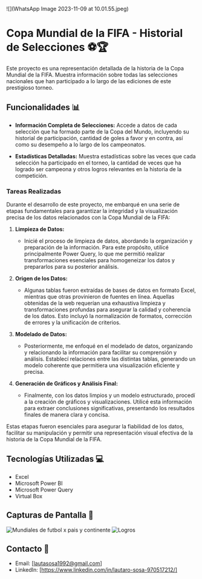 ![](WhatsApp Image 2023-11-09 at 10.01.55.jpeg)
# Copa Mundial de la FIFA - Historial de Selecciones ⚽🏆

Este proyecto es una representación detallada de la historia de la Copa Mundial de la FIFA. Muestra información sobre todas las selecciones nacionales que han participado a lo largo de las ediciones de este prestigioso torneo.

## Funcionalidades 📊

- **Información Completa de Selecciones:** Accede a datos de cada selección que ha formado parte de la Copa del Mundo, incluyendo su historial de participación, cantidad de goles a favor y en contra, así como su desempeño a lo largo de los campeonatos.
  
- **Estadísticas Detalladas:** Muestra estadísticas sobre las veces que cada selección ha participado en el torneo, la cantidad de veces que ha logrado ser campeona y otros logros relevantes en la historia de la competición.

### Tareas Realizadas 

Durante el desarrollo de este proyecto, me embarqué en una serie de etapas fundamentales para garantizar la integridad y la visualización precisa de los datos relacionados con la Copa Mundial de la FIFA:

1. **Limpieza de Datos:**
   - Inicié el proceso de limpieza de datos, abordando la organización y preparación de la información. Para este propósito, utilicé principalmente Power Query, lo que me permitió realizar transformaciones esenciales para homogeneizar los datos y prepararlos para su posterior análisis.

2. **Origen de los Datos:**
   - Algunas tablas fueron extraídas de bases de datos en formato Excel, mientras que otras provinieron de fuentes en línea. Aquellas obtenidas de la web requerían una exhaustiva limpieza y transformaciones profundas para asegurar la calidad y coherencia de los datos. Esto incluyó la normalización de formatos, corrección de errores y la unificación de criterios.

3. **Modelado de Datos:**
   - Posteriormente, me enfoqué en el modelado de datos, organizando y relacionando la información para facilitar su comprensión y análisis. Establecí relaciones entre las distintas tablas, generando un modelo coherente que permitiera una visualización eficiente y precisa.

4. **Generación de Gráficos y Análisis Final:**
   - Finalmente, con los datos limpios y un modelo estructurado, procedí a la creación de gráficos y visualizaciones. Utilicé esta información para extraer conclusiones significativas, presentando los resultados finales de manera clara y concisa.

Estas etapas fueron esenciales para asegurar la fiabilidad de los datos, facilitar su manipulación y permitir una representación visual efectiva de la historia de la Copa Mundial de la FIFA.



## Tecnologías Utilizadas 💻
- Excel 
- Microsoft Power BI
- Microsoft Power Query
- Virtual Box

## Capturas de Pantalla 📸
![Mundiales de futbol x pais y continente ](/Users/macbookpro/Desktop/WORKSPACE/world_Cup/pictures/VirtualBox_windows_pro_08_11_2023_10_53_18.png)
![Logros](/Users/macbookpro/Desktop/WORKSPACE/world_Cup/pictures/VirtualBox_windows_pro_08_11_2023_10_54_14.png)


## Contacto 📧

- Email: [lautasosa1992@gmail.com]
- LinkedIn: [https://www.linkedin.com/in/lautaro-sosa-970517212/]

